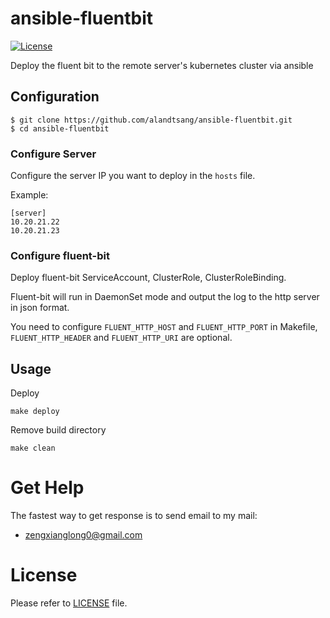 # ansible-fluentbit
[![License](https://img.shields.io/badge/license-Apache%202-4EB1BA.svg)](https://www.apache.org/licenses/LICENSE-2.0.html)

Deploy the fluent bit to the remote server's kubernetes cluster via ansible

## Configuration
```
$ git clone https://github.com/alandtsang/ansible-fluentbit.git
$ cd ansible-fluentbit
```

### Configure Server
Configure the server IP you want to deploy in the `hosts` file.

Example:
```
[server]
10.20.21.22
10.20.21.23
```

### Configure fluent-bit
Deploy fluent-bit ServiceAccount, ClusterRole, ClusterRoleBinding.

Fluent-bit will run in DaemonSet mode and output the log to the http server in json format.

You need to configure `FLUENT_HTTP_HOST` and `FLUENT_HTTP_PORT` in Makefile,
`FLUENT_HTTP_HEADER` and `FLUENT_HTTP_URI` are optional.

## Usage
Deploy
```
make deploy
```

Remove build directory
```
make clean
```

# Get Help
The fastest way to get response is to send email to my mail:
- <zengxianglong0@gmail.com>

# License
Please refer to [LICENSE](https://github.com/alandtsang/fluent-bit-k8s-deploy/blob/master/LICENSE) file.
